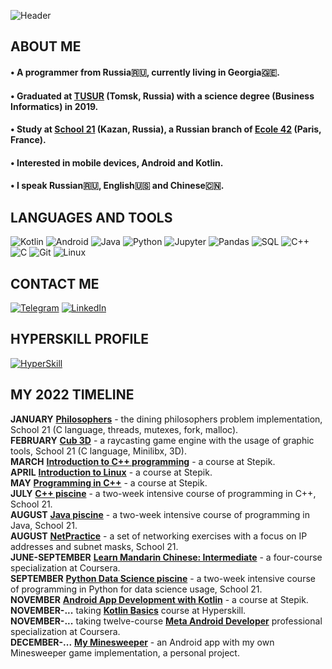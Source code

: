 ![Header](https://github.com/senglish42/senglish42/blob/main/res/header.gif)

## ABOUT ME

#### • A programmer from Russia🇷🇺, currently living in Georgia🇬🇪.
#### • Graduated at [TUSUR](https://tusur.ru/en) (Tomsk, Russia) with a science degree (Business Informatics) in 2019. 
#### • Study at [School 21](https://21-school.ru) (Kazan, Russia), a Russian branch of [Ecole 42](https://42.fr/en/homepage/) (Paris, France). 
#### • Interested in mobile devices, Android and Kotlin. 
#### • I speak Russian🇷🇺, English🇺🇸 and Chinese🇨🇳. 

## LANGUAGES AND TOOLS
![Kotlin](https://img.shields.io/badge/-Kotlin-8B00FF?style=for-the-badge&logo=kotlin&logoColor=white)
![Android](https://img.shields.io/badge/-Android-3ddb86?style=for-the-badge&logo=Android&logoColor=white)
![Java](https://img.shields.io/badge/-Java-f89917?style=for-the-badge&logo=java&logoColor=white)
![Python](https://img.shields.io/badge/-Python-3476a9?style=for-the-badge&logo=python&logoColor=white)
![Jupyter](https://img.shields.io/badge/-Jupyter-f37821?style=for-the-badge&logo=jupyter&logoColor=white)
![Pandas](https://img.shields.io/badge/-Pandas-0b0153?style=for-the-badge&logo=pandas&logoColor=white)
![SQL](https://img.shields.io/badge/-SQL-dc7630?style=for-the-badge&logo=mySql&logoColor=white)
![C++](https://img.shields.io/badge/-C++-659bd3?style=for-the-badge&logo=CPlusPlus&logoColor=white)
![C](https://img.shields.io/badge/-C-a9bacd?style=for-the-badge&logo=C&logoColor=white)
![Git](https://img.shields.io/badge/-Git-f05134?style=for-the-badge&logo=git&logoColor=white)
![Linux](https://img.shields.io/badge/Linux-FCC624?style=for-the-badge&logo=linux&logoColor=white)


## CONTACT ME
[![Telegram](https://img.shields.io/badge/-Telegram-27A0D9?style=for-the-badge&logo=telegram&logoColor=white)](https://t.me/dare2beborn)
[![LinkedIn](https://img.shields.io/badge/-LinkedIn-007BB6?style=for-the-badge&logo=linkedin&logoColor=white)](https://www.linkedin.com/in/aleksandr-kharitonov/)

## HYPERSKILL PROFILE
[![HyperSkill](https://img.shields.io/badge/-HyperSkill-090909?style=for-the-badge&logo=jetBrains&logoColor=white)](https://hyperskill.org/profile/331154103)

## MY 2022 TIMELINE
**JANUARY** **[Philosophers](https://github.com/senglish42/philo)** - the dining philosophers problem implementation, School 21 (C language, threads, mutexes, fork, malloc).  
**FEBRUARY** **[Cub 3D](https://github.com/senglish42/cub3D)** - a raycasting game engine with the usage of graphic tools, School 21 (C language, Minilibx, 3D).  
**MARCH** **[Introduction to C++ programming](https://stepik.org/cert/1458438)** - a course at Stepik.  
**APRIL** **[Introduction to Linux](https://stepik.org/cert/1482125)** - a course at Stepik.  
**MAY** **[Programming in C++](https://stepik.org/cert/1523158)** - a course at Stepik.  
**JULY** **[C++ piscine](https://github.com/senglish42/cpp_piscine)** - a two-week intensive course of programming in C++, School 21.  
**AUGUST** **[Java piscine](https://github.com/senglish42/java_piscine)** - a two-week intensive course of programming in Java, School 21.  
**AUGUST** **[NetPractice](https://github.com/senglish42/netPractice)** - a set of networking exercises with a focus on IP addresses and subnet masks, School 21.  
**JUNE-SEPTEMBER** **[Learn Mandarin Chinese: Intermediate](https://www.coursera.org/account/accomplishments/specialization/certificate/NV5PH4TKN3S5)** - a four-course specialization at Coursera.  
**SEPTEMBER** **[Python Data Science piscine](https://github.com/senglish42/python_ds)** - a two-week intensive course of programming in Python for data science usage, School 21.  
**NOVEMBER** **[Android App Development with Kotlin](https://stepik.org/cert/1772421)** - a course at Stepik.  
**NOVEMBER-...** taking **[Kotlin Basics](https://hyperskill.org/tracks/18)** course at Hyperskill.  
**NOVEMBER-...** taking twelve-course **[Meta Android Developer](https://www.coursera.org/professional-certificates/meta-android-developer)** professional specialization at Coursera.  
**DECEMBER-...** **[My Minesweeper](https://github.com/senglish42/Minesweeper_App)** - an Android app with my own Minesweeper game implementation, a personal project.  